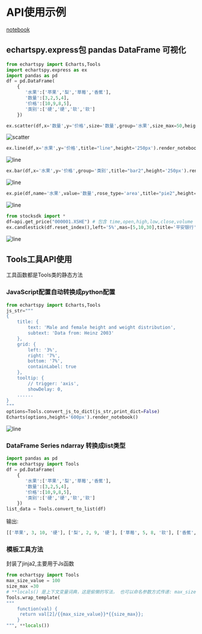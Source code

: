 # API使用示例

[notebook](https://github.com/yiliuyan161/echartspy/blob/master/docs/echartspy.ipynb)

## echartspy.express包  pandas DataFrame 可视化

```python
from echartspy import Echarts,Tools
import echartspy.express as ex
import pandas as pd
df = pd.DataFrame(
    {
       '水果':['苹果','梨','草莓','香蕉'],
       '数量':[3,2,5,4],
       '价格':[10,9,8,5],
       '类别':['硬','硬','软','软']
    })
```

```python
ex.scatter(df,x='数量',y='价格',size='数量',group='水果',size_max=50,height='250px',title='scatter').render_notebook()
```

![scatter](https://github.com/yiliuyan161/echartspy/blob/master/docs/images/scatter.png?raw=true)

```python
ex.line(df,x='水果',y='价格',title="line",height='250px').render_notebook()
```

![line](https://github.com/yiliuyan161/echartspy/blob/master/docs/images/line.png?raw=true)

```python
ex.bar(df,x='水果',y='价格',group='类别',title="bar2",height='250px').render_notebook()
```

![line](https://github.com/yiliuyan161/echartspy/blob/master/docs/images/bar2.png?raw=true)

```python
ex.pie(df,name='水果',value='数量',rose_type='area',title="pie2",height='350px').render_notebook()
```

![line](https://github.com/yiliuyan161/echartspy/blob/master/docs/images/pie2.png?raw=true)



```python
from stocksdk import *
df=api.get_price("000001.XSHE") # 包含 time,open,high,low,close,volume 这些列
ex.candlestick(df.reset_index(),left='5%',mas=[5,10,30],title='平安银行').render_notebook()
```

![line](https://github.com/yiliuyan161/echartspy/blob/master/docs/images/kline.png?raw=true)

## Tools工具API使用

工具函数都是Tools类的静态方法

### JavaScript配置自动转换成python配置
```python
from echartspy import Echarts,Tools
js_str="""
{
    title: {
        text: 'Male and female height and weight distribution',
        subtext: 'Data from: Heinz 2003'
    },
    grid: {
        left: '3%',
        right: '7%',
        bottom: '7%',
        containLabel: true
    },
    tooltip: {
        // trigger: 'axis',
        showDelay: 0,
    ......    
}
"""
options=Tools.convert_js_to_dict(js_str,print_dict=False)
Echarts(options,height='600px').render_notebook()
```

![line](https://github.com/yiliuyan161/echartspy/blob/master/docs/images/p1.png?raw=true)


### DataFrame Series ndarray 转换成list类型

```python
import pandas as pd
from echartspy import Tools
df = pd.DataFrame(
    {
       '水果':['苹果','梨','草莓','香蕉'],
       '数量':[3,2,5,4],
       '价格':[10,9,8,5],
       '类别':['硬','硬','软','软']
    })
list_data = Tools.convert_to_list(df)
```

输出:

```python
[['苹果', 3, 10, '硬'], ['梨', 2, 9, '硬'], ['草莓', 5, 8, '软'], ['香蕉', 4, 5, '软']]
```

### 模板工具方法
封装了jinja2,主要用于Js函数

```python
from echartspy import Tools
max_size_value = 100
size_max =30
# **locals() 是上下文变量词典，这是偷懒的写法， 也可以命名参数方式传递: max_size_value=max_size_value,size_max=size_max
Tools.wrap_template(
"""
    function(val) {
     return val[2]/{{max_size_value}}*{{size_max}};
    }
""", **locals())
```
